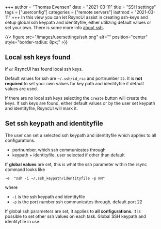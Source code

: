 +++
author = "Thomas Evensen"
date = "2021-03-11"
title =  "SSH settings"
tags = ["userconfig"]
categories = ["remote servers"]
lastmod = "2021-03-11"
+++
In this view you can let RsyncUI assist in creating ssh-keys and setup global ssh keypath and identityfile, either utilizing default values or set your own. There is some more info [about ssh](/post/ssh/).

{{< figure src="/images/usersettings/ssh.png" alt="" position="center" style="border-radius: 8px;" >}}

## Local ssh keys found

If `on` RsyncUI has found local ssh keys.

Default values for ssh are `~/.ssh/id_rsa` and portnumber `22`. It is **not required** to set your own values for key path and identityfile if default values are used.

If there are no local ssh keys selecting the `Create` button will create the keys. If ssh keys are found, either default values or by the user set keypath and identityfile, RsyncUI will mark it.

## Set ssh keypath and identityfile

The user can set a selected ssh keypath and identityfile which applies to all configurations.

- portnumber, which ssh communicates through
- keypath + identityfile, user selected if other than default

If **global values** are set, this is what the ssh parameter within the rsync command looks like

```
-e  "ssh -i ~/.ssh_keypath/identityfile -p NN"
```

where

- `-i` is the ssh keypath and identityfile
- `-p` is the port number ssh communicates through, default port 22

If global ssh parameters are set, it applies to **all configurations**. It is possible to set other ssh values on each task. Global SSH keypath and identityfile in use.
